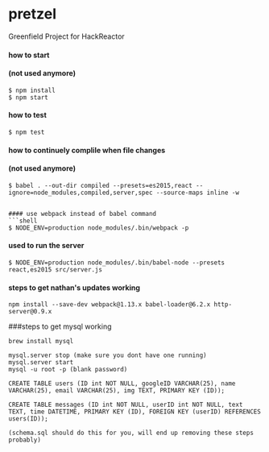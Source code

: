 # pretzel
Greenfield Project for HackReactor

#### how to start
#### (not used anymore)
```shell
$ npm install
$ npm start
```

#### how to test
```shell
$ npm test
```

#### how to continuely complile when file changes
#### (not used anymore)
```shell
$ babel . --out-dir compiled --presets=es2015,react --ignore=node_modules,compiled,server,spec --source-maps inline -w


#### use webpack instead of babel command
```shell
$ NODE_ENV=production node_modules/.bin/webpack -p
```

#### used to run the server
```shell
$ NODE_ENV=production node_modules/.bin/babel-node --presets react,es2015 src/server.js
```

#### steps to get nathan's updates working
```shell
npm install --save-dev webpack@1.13.x babel-loader@6.2.x http-server@0.9.x
```

###steps to get mysql working
```shell
brew install mysql

mysql.server stop (make sure you dont have one running)
mysql.server start
mysql -u root -p (blank password)

CREATE TABLE users (ID int NOT NULL, googleID VARCHAR(25), name VARCHAR(25), email VARCHAR(25), img TEXT, PRIMARY KEY (ID));

CREATE TABLE messages (ID int NOT NULL, userID int NOT NULL, text TEXT, time DATETIME, PRIMARY KEY (ID), FOREIGN KEY (userID) REFERENCES users(ID));

(schema.sql should do this for you, will end up removing these steps probably)
```